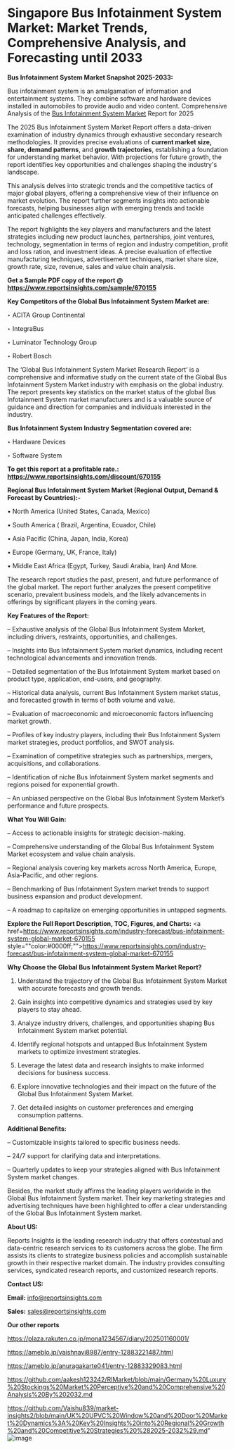 # Singapore Bus Infotainment System Market: Market Trends, Comprehensive Analysis, and Forecasting until 2033

<strong>Bus Infotainment System Market Snapshot 2025-2033:</strong>

Bus infotainment system is an amalgamation of information and entertainment systems. They combine software and hardware devices installed in automobiles to provide audio and video content. Comprehensive Analysis of the <a href=https://www.reportsinsights.com/sample/670155>Bus Infotainment System Market</a> Report for 2025

The 2025 Bus Infotainment System Market Report offers a data-driven examination of industry dynamics through exhaustive secondary research methodologies. It provides precise evaluations of <strong>current market size, share, demand patterns</strong>, and <strong>growth trajectories</strong>, establishing a foundation for understanding market behavior. With projections for future growth, the report identifies key opportunities and challenges shaping the industry's landscape.

This analysis delves into strategic trends and the competitive tactics of major global players, offering a comprehensive view of their influence on market evolution. The report further segments insights into actionable forecasts, helping businesses align with emerging trends and tackle anticipated challenges effectively.

The report highlights the key players and manufacturers and the latest strategies including new product launches, partnerships, joint ventures, technology, segmentation in terms of region and industry competition, profit and loss ration, and investment ideas. A precise evaluation of effective manufacturing techniques, advertisement techniques, market share size, growth rate, size, revenue, sales and value chain analysis.

<strong>Get a Sample PDF copy of the report @ <a href=https://www.reportsinsights.com/sample/670155 style=color:#0000ff;>https://www.reportsinsights.com/sample/670155</a></strong>

<strong>Key Competitors of the Global Bus Infotainment System Market are:</strong>

‣ ACITA Group Continental

‣ IntegraBus

‣ Luminator Technology Group

‣ Robert Bosch

The ‘Global Bus Infotainment System Market Research Report’ is a comprehensive and informative study on the current state of the Global Bus Infotainment System Market industry with emphasis on the global industry. The report presents key statistics on the market status of the global Bus Infotainment System market manufacturers and is a valuable source of guidance and direction for companies and individuals interested in the industry.

<strong>Bus Infotainment System Industry Segmentation covered are:</strong>

‣ Hardware Devices

‣ Software System

<strong>To get this report at a profitable rate.: <a href=https://www.reportsinsights.com/discount/670155 style=color:#0000ff;>https://www.reportsinsights.com/discount/670155</a></strong>

<strong>Regional Bus Infotainment System Market (Regional Output, Demand &amp; Forecast by Countries):-</strong>

• North America (United States, Canada, Mexico)

• South America ( Brazil, Argentina, Ecuador, Chile)

• Asia Pacific (China, Japan, India, Korea)

• Europe (Germany, UK, France, Italy)

• Middle East Africa (Egypt, Turkey, Saudi Arabia, Iran) And More.

The research report studies the past, present, and future performance of the global market. The report further analyzes the present competitive scenario, prevalent business models, and the likely advancements in offerings by significant players in the coming years.

<strong>Key Features of the Report:</strong>

– Exhaustive analysis of the Global Bus Infotainment System Market, including drivers, restraints, opportunities, and challenges.

– Insights into Bus Infotainment System market dynamics, including recent technological advancements and innovation trends.

– Detailed segmentation of the Bus Infotainment System market based on product type, application, end-users, and geography.

– Historical data analysis, current Bus Infotainment System market status, and forecasted growth in terms of both volume and value.

– Evaluation of macroeconomic and microeconomic factors influencing market growth.

– Profiles of key industry players, including their Bus Infotainment System market strategies, product portfolios, and SWOT analysis.

– Examination of competitive strategies such as partnerships, mergers, acquisitions, and collaborations.

– Identification of niche Bus Infotainment System market segments and regions poised for exponential growth.

– An unbiased perspective on the Global Bus Infotainment System Market’s performance and future prospects.

<strong>What You Will Gain:</strong>

– Access to actionable insights for strategic decision-making.

– Comprehensive understanding of the Global Bus Infotainment System Market ecosystem and value chain analysis.

– Regional analysis covering key markets across North America, Europe, Asia-Pacific, and other regions.

– Benchmarking of Bus Infotainment System market trends to support business expansion and product development.

– A roadmap to capitalize on emerging opportunities in untapped segments.

<strong>Explore the Full Report Description, TOC, Figures, and Charts:</strong>
<a href=https://www.reportsinsights.com/industry-forecast/bus-infotainment-system-global-market-670155 style=""color:#0000ff;"">https://www.reportsinsights.com/industry-forecast/bus-infotainment-system-global-market-670155</a>

<strong>Why Choose the Global Bus Infotainment System Market Report?</strong>

1. Understand the trajectory of the Global Bus Infotainment System Market with accurate forecasts and growth trends.

2. Gain insights into competitive dynamics and strategies used by key players to stay ahead.

3. Analyze industry drivers, challenges, and opportunities shaping Bus Infotainment System market potential.

4. Identify regional hotspots and untapped Bus Infotainment System markets to optimize investment strategies.

5. Leverage the latest data and research insights to make informed decisions for business success.

6. Explore innovative technologies and their impact on the future of the Global Bus Infotainment System Market.

7. Get detailed insights on customer preferences and emerging consumption patterns.

<strong>Additional Benefits:</strong>

– Customizable insights tailored to specific business needs.

– 24/7 support for clarifying data and interpretations.

– Quarterly updates to keep your strategies aligned with Bus Infotainment System market changes.

Besides, the market study affirms the leading players worldwide in the Global Bus Infotainment System market. Their key marketing strategies and advertising techniques have been highlighted to offer a clear understanding of the Global Bus Infotainment System market.

<strong><strong>About US</strong>:</strong>

Reports Insights is the leading research industry that offers contextual and data-centric research services to its customers across the globe. The firm assists its clients to strategize business policies and accomplish sustainable growth in their respective market domain. The industry provides consulting services, syndicated research reports, and customized research reports.

<strong>Contact US:</strong>

<p class=><b>Email:</b> <a href=mailto:info@reportsinsights.com>info@reportsinsights.com</a></p>
<p class=><b>Sales:</b> <a href=mailto:sales@reportsinsights.com>sales@reportsinsights.com</a></p>

<strong>Our other reports</strong>

<a href=https://plaza.rakuten.co.jp/mona1234567/diary/202501160001/>https://plaza.rakuten.co.jp/mona1234567/diary/202501160001/</a>

<a href=https://ameblo.jp/vaishnavi8987/entry-12883221487.html>https://ameblo.jp/vaishnavi8987/entry-12883221487.html</a>

<a href=https://ameblo.jp/anuragakarte041/entry-12883329083.html>https://ameblo.jp/anuragakarte041/entry-12883329083.html</a>

<a href=https://github.com/aakesh123242/RIMarket/blob/main/Germany%20Luxury%20Stockings%20Market%20Perceptive%20and%20Comprehensive%20Analysis%20By%202032.md>https://github.com/aakesh123242/RIMarket/blob/main/Germany%20Luxury%20Stockings%20Market%20Perceptive%20and%20Comprehensive%20Analysis%20By%202032.md</a>

<a href=https://github.com/Vaishu839/market-insights2/blob/main/UK%20UPVC%20Window%20and%20Door%20Market%20Dynamics%3A%20Key%20Insights%20into%20Regional%20Growth%20and%20Competitive%20Strategies%20%282025-2032%29.md>https://github.com/Vaishu839/market-insights2/blob/main/UK%20UPVC%20Window%20and%20Door%20Market%20Dynamics%3A%20Key%20Insights%20into%20Regional%20Growth%20and%20Competitive%20Strategies%20%282025-2032%29.md</a>"
![image](https://github.com/user-attachments/assets/edab7426-7f4e-4d8c-aac6-f030442be773)
